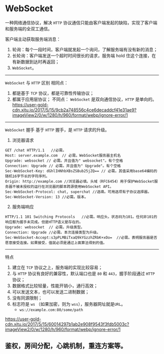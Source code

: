# WebSocket

一种网络通信协议，解决 `HTTP` 协议通信只能由客户端发起的缺陷，实现了客户端和服务端的全双工通信。

客户端主动获取服务端消息：
1. 轮询：每个一段时间，客户端就发起一个询问，了解服务端有没有新的消息；
2. 长轮询：客户端发送一个超时时间很长的请求，服务端 hold 住这个连接，在有新数据到达时再返回；
3. `WebSocket`。

---

`WebSocket` 与 `HTTP` 区别
相同点：
1. 都是基于 `TCP` 协议，都是可靠性传输协议；
2. 都属于应用层协议；
不同点：
`WebSocket` 是双向通信协议，`HTTP` 是单向的。
https://user-gold-cdn.xitu.io/2017/5/15/9cb2a748556c4ce6decaddcf41e31ae9?imageView2/0/w/1280/h/960/format/webp/ignore-error/1
---

`WebSocket` 握手
基于 `HTTP` 握手，是 `HTTP` 请求的升级。

1. 浏览器请求
```
GET /chat HTTP/1.1   //必需。
Host: server.example.com  // 必需。WebSocket服务器主机名
Upgrade: websocket // 必需。并且值为" websocket"。有个空格
Connection: Upgrade // 必需。并且值为" Upgrade"。有个空格
Sec-WebSocket-Key: dGhlIHNhbXBsZSBub25jZQ== // 必需。其值采用base64编码的随机16字节长的字符序列。
Origin: http://example.com //浏览器必填。头域（RFC6454）用于保护WebSocket服务器不被未授权的运行在浏览器的脚本跨源使用WebSocket API。
Sec-WebSocket-Protocol: chat, superchat //选填。可用选项有子协议选择器。
Sec-WebSocket-Version: 13 //必需。版本。
```

2. 服务端响应
```
HTTP/1.1 101 Switching Protocols   //必需。响应头。状态码为101。任何非101的响应都为握手未完成。但是HTTP语义是存在的。
Upgrade: websocket  // 必需。升级类型。
Connection: Upgrade //必需。本次连接类型为升级。
Sec-WebSocket-Accept:s3pPLMBiTxaQ9kYGzzhZRbK+xOo=  //必需。表明服务器是否愿意接受连接。如果接受，值就必须是通过上面算法得到的值。
```

---

特点
1. 建立在 `TCP` 协议之上，服务端的实现比较容易；
2. 与 `HTTP` 协议有良好的兼容性，默认端口也是 `80` 和 `443`，握手阶段通过 `HTTP` 协议；
3. 数据格式比较轻量，性能开销小，通行高效；
4. 可以发送文本，也可以发送二进制数据；
5. 没有同源限制；
6. 标志符是 `ws` （如果加密，则为 `wss`），服务器网址就是`URL`。
    * `ws://example.com:80/some/path`

https://user-gold-cdn.xitu.io/2017/5/15/60014297b1ab2e908f9543f3fdb5003c?imageView2/0/w/1280/h/960/format/webp/ignore-error/1


## 鉴权，房间分配，心跳机制，重连方案等。
